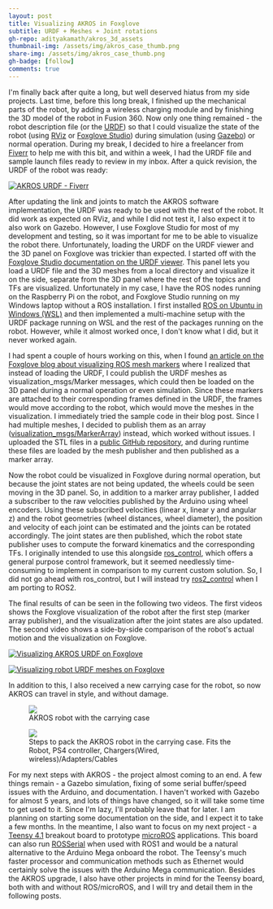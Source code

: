 ```yaml
---
layout: post
title: Visualizing AKROS in Foxglove
subtitle: URDF + Meshes + Joint rotations
gh-repo: adityakamath/akros_3d_assets
thumbnail-img: /assets/img/akros_case_thumb.png
share-img: /assets/img/akros_case_thumb.png
gh-badge: [follow]
comments: true
---
```


I'm finally back after quite a long, but well deserved hiatus from my side projects. Last time, before this long break, I finished up the mechanical parts of the robot, by adding a wireless charging module and by finishing the 3D model of the robot in Fusion 360. Now only one thing remained - the robot description file (or the [URDF](http://wiki.ros.org/urdf)) so that I could visualize the state of the robot (using [RViz](http://wiki.ros.org/rviz) or [Foxglove Studio](https://foxglove.dev/studio)) during simulation (using [Gazebo](http://gazebosim.org/)) or normal operation. During my break, I decided to hire a freelancer from [Fiverr](https://www.fiverr.com/) to help me with this bit, and within a week, I had the URDF file and sample launch files ready to review in my inbox. After a quick revision, the URDF of the robot was ready:
  
[![AKROS URDF - Fiverr](https://adityakamath.github.io/assets/img/akros_urdf_gazebo_ss.png)](https://www.youtube.com/watch?v=owvhp5Xw2Qg "AKROS URDF - fiverr")

After updating the link and joints to match the AKROS software implementation, the URDF was ready to be used with the rest of the robot. It did work as expected on RViz, and while I did not test it, I also expect it to also work on Gazebo. However, I use Foxglove Studio for most of my development and testing, so it was important for me to be able to visualize the robot there. Unfortunately, loading the URDF on the URDF viewer and the 3D panel on Foxglove was trickier than expected. I started off with the [Foxglove Studio documentation on the URDF viewer](https://foxglove.dev/docs/studio/panels/urdf-viewer). This panel lets you load a URDF file and the 3D meshes from a local directory and visualize it on the side, separate from the 3D panel where the rest of the topics and TFs are visualized. Unfortunately in my case, I have the ROS nodes running on the Raspberry Pi on the robot, and Foxglove Studio running on my Windows laptop without a ROS installation. I first installed [ROS on Ubuntu in Windows (WSL)](http://wiki.ros.org/Installation/Windows) and then implemented a multi-machine setup with the URDF package running on WSL and the rest of the packages running on the robot. However, while it almost worked once, I don't know what I did, but it never worked again. 
  
I had spent a couple of hours working on this, when I found [an article on the Foxglove blog about visualizing ROS mesh markers](https://foxglove.dev/blog/how-to-visualize-ros-mesh-markers) where I realized that instead of loading the URDF, I could publish the URDF meshes as visualization_msgs/Marker messages, which could then be loaded on the 3D panel during a normal operation or even simulation. Since these markers are attached to their corresponding frames defined in the URDF, the frames would move according to the robot, which would move the meshes in the visualization. I immediately tried the sample code in their blog post. Since I had multiple meshes, I decided to publish them as an array ([visualization_msgs/MarkerArray](http://docs.ros.org/en/noetic/api/visualization_msgs/html/msg/MarkerArray.html)) instead, which worked without issues. I uploaded the STL files in a [public GitHub repository](https://github.com/adityakamath/akros_3d_assets), and during runtime these files are loaded by the mesh publisher and then published as a marker array.

Now the robot could be visualized in Foxglove during normal operation, but because the joint states are not being updated, the wheels could be seen moving in the 3D panel. So, in addition to a marker array publisher, I added a subscriber to the raw velocities published by the Arduino using wheel encoders. Using these subscribed velocities (linear x, linear y and angular z) and the robot geometries (wheel distances, wheel diameter), the position and velocity of each joint can be estimated and the joints can be rotated accordingly. The joint states are then published, which the robot state publisher uses to compute the forward kinematics and the corresponding TFs. I originally intended to use this alongside [ros_control](http://wiki.ros.org/ros_control), which offers a general purpose control framework, but it seemed needlessly time-consuming to implement in comparison to my current custom solution. So, I did not go ahead with ros_control, but I will instead try [ros2_control](https://github.com/ros-controls/ros2_control) when I am porting to ROS2.

The final results of can be seen in the following two videos. The first videos shows the Foxglove visualization of the robot after the first step (marker array publisher), and the visualization after the joint states are also updated. The second video shows a side-by-side comparison of the robot's actual motion and the visualization on Foxglove. 

[![Visualizing AKROS URDF on Foxglove](https://adityakamath.github.io/assets/img/akros_urdf_foxglove_short_ss.png)](https://www.youtube.com/shorts/I4P9l-7UsgU "Visualizing AKROS URDF on Foxglove")

[![Visualizing robot URDF meshes on Foxglove](https://adityakamath.github.io/assets/img/akros_urdf_foxglove_long_ss.png)](https://www.youtube.com/watch?v=49_6vmWwfkY "Visualizing robot URDF meshes on Foxglove")

In addition to this, I also received a new carrying case for the robot, so now AKROS can travel in style, and without damage.

<figure class="aligncenter">
	<img src="https://adityakamath.github.io/assets/img/akros_case.png"/>
	<figcaption>AKROS robot with the carrying case</figcaption>
</figure>

<figure class="aligncenter">
	<img src="https://adityakamath.github.io/assets/img/akros_case_foam.png"/>
	<figcaption>Steps to pack the AKROS robot in the carrying case. Fits the Robot, PS4 controller, Chargers(Wired, wireless)/Adapters/Cables</figcaption>
</figure>

For my next steps with AKROS - the project almost coming to an end. A few things remain - a Gazebo simulation, fixing of some serial buffer/speed issues with the Arduino, and documentation. I haven't worked with Gazebo for almost 5 years, and lots of things have changed, so it will take some time to get used to it. Since I'm lazy, I'll probably leave that for later. I am planning on starting some documentation on the side, and I expect it to take a few months. In the meantime, I also want to focus on my next project - a [Teensy 4.1](https://www.pjrc.com/store/teensy41.html) breakout board to prototype [microROS](https://micro.ros.org/) applications. This board can also run [ROSSerial](http://wiki.ros.org/rosserial) when used with ROS1 and would be a natural alternative to the Arduino Mega onboard the robot. The Teensy's much faster processor and communication methods such as Ethernet would certainly solve the issues with the Arduino Mega communication. Besides the AKROS upgrade, I also have other projects in mind for the Teensy board, both with and without ROS/microROS, and I will try and detail them in the following posts.
